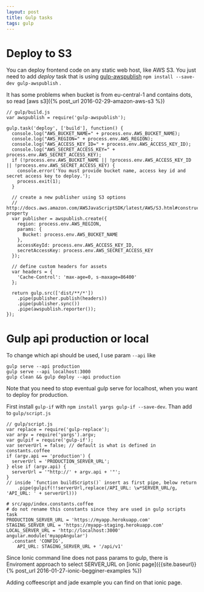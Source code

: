 ```yaml
---
layout: post
title: Gulp tasks
tags: gulp
---
```


# Deploy to S3

You can deploy frontend code on any static web host, like AWS S3. You just need
to add *deploy* task that is using [gulp-awspublish](https://www.npmjs.com/package/gulp-awspublish) `npm install --save-dev gulp-awspublish` .

It has some problems when bucket is from eu-central-1 and contains dots, so read
[aws s3]({% post_url 2016-02-29-amazon-aws-s3 %})

~~~
// gulp/build.js
var awspublish = require('gulp-awspublish');

gulp.task('deploy', ['build'], function() {
  console.log("AWS_BUCKET_NAME=" + process.env.AWS_BUCKET_NAME);
  console.log("AWS_REGION=" + process.env.AWS_REGION);
  console.log("AWS_ACCESS_KEY_ID=" + process.env.AWS_ACCESS_KEY_ID);
  console.log("AWS_SECRET_ACCESS_KEY=" + process.env.AWS_SECRET_ACCESS_KEY);
  if (!process.env.AWS_BUCKET_NAME || !process.env.AWS_ACCESS_KEY_ID || !process.env.AWS_SECRET_ACCESS_KEY) {
    console.error('You must provide bucket name, access key id and secret access key to deploy.');
    process.exit(1);
  }
  
  // create a new publisher using S3 options
  // http://docs.aws.amazon.com/AWSJavaScriptSDK/latest/AWS/S3.html#constructor-property
  var publisher = awspublish.create({
    region: process.env.AWS_REGION,
    params: {
      Bucket: process.env.AWS_BUCKET_NAME
    },
    accessKeyId: process.env.AWS_ACCESS_KEY_ID,
    secretAccessKey: process.env.AWS_SECRET_ACCESS_KEY
  });

  // define custom headers for assets
  var headers = {
    'Cache-Control': 'max-age=0, s-maxage=86400'
  };

  return gulp.src(['dist/**/*'])
    .pipe(publisher.publish(headers))
    .pipe(publisher.sync())
    .pipe(awspublish.reporter());
});
~~~

# Gulp api production or local

To change which api should be used, I use param `--api` like

~~~
gulp serve --api production
gulp serve --api localhost:3000
gulp clean && gulp deploy --api production
~~~

Note that you need to stop eventual gulp serve for localhost, when you want to
deploy for production.

First install `gulp-if` with `npm install yargs gulp-if --save-dev`. Than add to
`gulp/script.js`

~~~
// gulp/script.js
var replace = require('gulp-replace');
var argv = require('yargs').argv;
var gulpif = require('gulp-if');
var serverUrl = false; // default is what is defined in constants.coffee
if (argv.api == 'production') {
  serverUrl = 'PRODUCTION_SERVER_URL';
} else if (argv.api) {
  serverUrl = '"http://' + argv.api + '"';
}
// inside `function buildScripts()` insert as first pipe, below return
    .pipe(gulpif(!!serverUrl,replace(/API_URL: \w*SERVER_URL/g, 'API_URL: ' + serverUrl)))
~~~

~~~
# src/app/index.constants.coffee
# do not rename this constants since they are used in gulp scripts task
PRODUCTION_SERVER_URL = 'https://myapp.herokuapp.com'
STAGING_SERVER_URL = 'https://myapp-staging.herokuapp.com'
LOCAL_SERVER_URL = 'http://localhost:3000'
angular.module('myappAngular')
  .constant 'CONFIG',
    API_URL: STAGING_SERVER_URL + '/api/v1'
~~~

Since Ionic command line does not pass params to gulp, there is Enviroment
approach to select SERVER_URL on [ionic
page]({{site.baseurl}}{% post_url 2016-01-27-ionic-begginer-examples %})

Adding coffeescript and jade example you can find on that ionic page.
